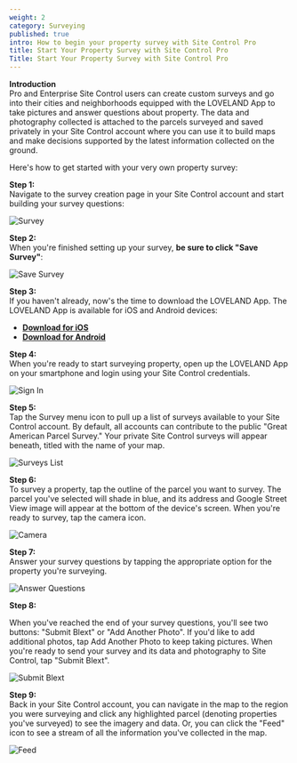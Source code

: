 ```yaml
---
weight: 2
category: Surveying
published: true
intro: How to begin your property survey with Site Control Pro
title: Start Your Property Survey with Site Control Pro
Title: Start Your Property Survey with Site Control Pro
---
```

**Introduction**  
Pro and Enterprise Site Control users can create custom surveys and go into their cities and neighborhoods equipped with the LOVELAND App to take pictures and answer questions about property. The data and photography collected is attached to the parcels surveyed and saved privately in your Site Control account where you can use it to build maps and make decisions supported by the latest information collected on the ground.

Here's how to get started with your very own property survey:

**Step 1:**   
Navigate to the survey creation page in your Site Control account and start building your survey questions:    
     
![Survey](http://g.recordit.co/vqpHM8uDCe.gif)  

**Step 2:**   
When you're finished setting up your survey, **be sure to click "Save Survey"**:   

![Save Survey](http://g.recordit.co/BfekmmgcgP.gif)    
    
**Step 3:**   
If you haven't already, now's the time to download the LOVELAND App. The LOVELAND App is available for iOS and Android devices:    
* **[Download for iOS](https://itunes.apple.com/TR/app/id905821280)**
* **[Download for Android](https://play.google.com/store/apps/details?id=com.makeloveland.loveland&hl=en)**   
    
**Step 4:**   
When you're ready to start surveying property, open up the LOVELAND App on your smartphone and login using your Site Control credentials.    
    
![Sign In](https://www.dropbox.com/s/8ekw9yxz0vj4muk/screenshot_2015-05-31-19-00-30.png?dl=1)    
     
**Step 5:**   
Tap the Survey menu icon to pull up a list of surveys available to your Site Control account. By default, all accounts can contribute to the public "Great American Parcel Survey." Your private Site Control surveys will appear beneath, titled with the name of your map.    
     
![Surveys List](https://www.dropbox.com/s/qkvkngoltt9g42s/screenshot_2015-05-31-19-07-10.png?dl=1)     
     
**Step 6:**    
To survey a property, tap the outline of the parcel you want to survey. The parcel you've selected will shade in blue, and its address and Google Street View image will appear at the bottom of the device's screen. When you're ready to survey, tap the camera icon.    
     
![Camera](https://www.dropbox.com/s/1cunczrvk639g1n/screenshot_2015-05-31-19-08-03.png?dl=1)     
      
**Step 7:**     
Answer your survey questions by tapping the appropriate option for the property you're surveying.    
     
![Answer Questions](https://www.dropbox.com/s/mvfd9d2oyyimctg/screenshot_2015-05-31-19-08-25.png?dl=1)     
     
**Step 8:**    
      
When you've reached the end of your survey questions, you'll see two buttons: "Submit Blext" or "Add Another Photo". If you'd like to add additional photos, tap Add Another Photo to keep taking pictures. When you're ready to send your survey and its data and photography to Site Control, tap "Submit Blext".   
     
![Submit Blext](https://www.dropbox.com/s/5pgqzfkmm2ackcx/screenshot_2015-05-31-19-08-36.png?dl=1)     
      
**Step 9:**    
Back in your Site Control account, you can navigate in the map to the region you were surveying and click any highlighted parcel (denoting properties you've surveyed) to see the imagery and data. Or, you can click the "Feed" icon to see a stream of all the information you've collected in the map.    
      
![Feed](http://g.recordit.co/4UqWzHGo2h.gif)

